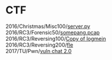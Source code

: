 # CTF
2016/Christmas/Misc100/[server.py](https://github.com/j3rrry/CTF/raw/master/2016/Christmas/Misc100/server.py)<br />
2016/RC3/Forensic50/[somepang.pcap](https://github.com/j3rrry/CTF/raw/master/2016/RC3/Forensic50/somepang.pcap)<br />
2016/RC3/Reversing100/[Copy of logmein](https://github.com/j3rrry/CTF/raw/master/2016/RC3/Reversing100/Copy%20of%20logmein)<br />
2016/RC3/Reversing200/[fle](https://github.com/j3rrry/CTF/raw/master/2016/RC3/Reversing200/fle)  
2017/TU/Pwn/[vuln chat 2.0](./2017/TU/Pwn/vuln%20chat%202.0)
